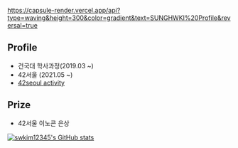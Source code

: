 https://capsule-render.vercel.app/api?type=waving&height=300&color=gradient&text=SUNGHWKI%20Profile&reversal=true

## Profile

- 건국대 학사과정(2019.03 ~)
- 42서울 (2021.05 ~)
- [42seoul activity](https://github.com/42seoul-sunghwki)

## Prize

- 42서울 이노콘 은상


[![swkim12345's GitHub stats](https://github-readme-stats.vercel.app/api?username=swkim12345)](https://github.com/anuraghazra/github-readme-stats)

<!--![swkim12345's solved.ac stats](https://github-readme-solvedac.hyp3rflow.vercel.app/api/?handle=swkim12345)-->
